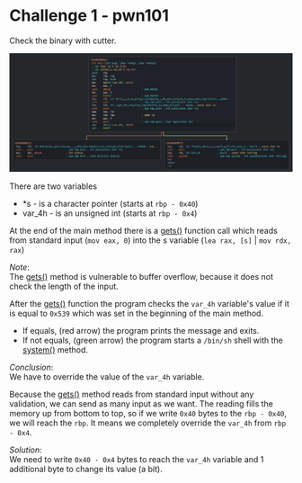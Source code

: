 # Challenge 1 - pwn101

Check the binary with cutter.

![Cutter](images/cutter.png)

There are two variables

 - *s - is a character pointer (starts at `rbp - 0x40`)
 - var_4h - is an unsigned int (starts at `rbp - 0x4`)

At the end of the main method there is a [gets()](https://man7.org/linux/man-pages/man3/gets.3.html) function call which reads from standard input (`mov eax, 0`) into the s variable (`lea rax, [s]` | `mov rdx, rax`)

_Note_:  
The [gets()](https://man7.org/linux/man-pages/man3/gets.3.html) method is vulnerable to buffer overflow, because it does not check the length of the input.

After the [gets()](https://man7.org/linux/man-pages/man3/gets.3.html) function the program checks the `var_4h` variable's value if it is equal to `0x539` which was set in the beginning of the main method.

- If equals, (red arrow) the program prints the message and exits.
- If not equals, (green arrow) the program starts a `/bin/sh` shell with the [system()](https://man7.org/linux/man-pages/man3/system.3.html) method.

_Conclusion_:  
We have to override the value of the `var_4h` variable.

Because the [gets()](https://man7.org/linux/man-pages/man3/gets.3.html) method reads from standard input without any validation, we can send as many input as we want.
The reading fills the memory up from bottom to top, so if we write `0x40` bytes to the `rbp - 0x40`, we will reach the `rbp`.
It means we completely override the `var_4h` from `rbp - 0x4`.

_Solution_:  
We need to write `0x40 - 0x4` bytes to reach the `var_4h` variable and 1 additional byte to change its value (a bit).
